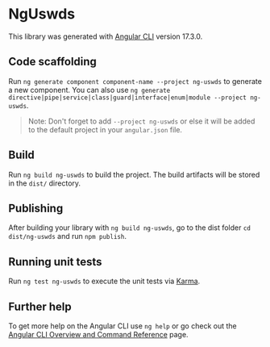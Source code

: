 # NgUswds

This library was generated with [Angular CLI](https://github.com/angular/angular-cli) version 17.3.0.

## Code scaffolding

Run `ng generate component component-name --project ng-uswds` to generate a new component. You can also use `ng generate directive|pipe|service|class|guard|interface|enum|module --project ng-uswds`.
> Note: Don't forget to add `--project ng-uswds` or else it will be added to the default project in your `angular.json` file. 

## Build

Run `ng build ng-uswds` to build the project. The build artifacts will be stored in the `dist/` directory.

## Publishing

After building your library with `ng build ng-uswds`, go to the dist folder `cd dist/ng-uswds` and run `npm publish`.

## Running unit tests

Run `ng test ng-uswds` to execute the unit tests via [Karma](https://karma-runner.github.io).

## Further help

To get more help on the Angular CLI use `ng help` or go check out the [Angular CLI Overview and Command Reference](https://angular.io/cli) page.
